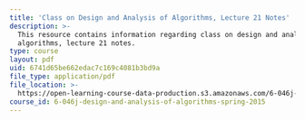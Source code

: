 ```yaml
---
title: 'Class on Design and Analysis of Algorithms, Lecture 21 Notes'
description: >-
  This resource contains information regarding class on design and analysis of
  algorithms, lecture 21 notes.
type: course
layout: pdf
uid: 6741d65be662edac7c169c4081b3bd9a
file_type: application/pdf
file_location: >-
  https://open-learning-course-data-production.s3.amazonaws.com/6-046j-design-and-analysis-of-algorithms-spring-2015/6741d65be662edac7c169c4081b3bd9a_MIT6_046JS15_lec21.pdf
course_id: 6-046j-design-and-analysis-of-algorithms-spring-2015
---
```

